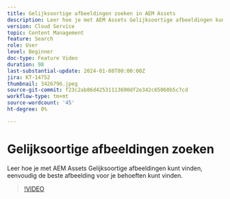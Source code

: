 ```yaml
---
title: Gelijksoortige afbeeldingen zoeken in AEM Assets
description: Leer hoe je met AEM Assets Gelijksoortige afbeeldingen kunt vinden, eenvoudig de beste afbeelding voor je behoeften kunt vinden.
version: Cloud Service
topic: Content Management
feature: Search
role: User
level: Beginner
doc-type: Feature Video
duration: 98
last-substantial-update: 2024-01-08T00:00:00Z
jira: KT-14752
thumbnail: 3426796.jpeg
source-git-commit: f23c2ab86d42531113690df2e342c65060b5c7cd
workflow-type: tm+mt
source-wordcount: '45'
ht-degree: 0%

---
```



# Gelijksoortige afbeeldingen zoeken

Leer hoe je met AEM Assets Gelijksoortige afbeeldingen kunt vinden, eenvoudig de beste afbeelding voor je behoeften kunt vinden.

>[!VIDEO](https://video.tv.adobe.com/v/3426796/?learn=on)
